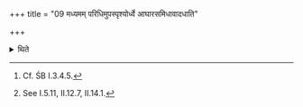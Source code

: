 +++
title = "09 मध्यमम् परिधिमुपस्पृश्योर्ध्वे आघारसमिधावादधाति"

+++

<details><summary>थिते</summary>

9. Having touched the middle enclosing stick[^1] he places (offers) two fuel-sticks connected with the āghāra-libations[^2] with their points upwards.  

[^1]: Cf. ŚB I.3.4.5.  

[^2]: See I.5.11, II.12.7, II.14.1.
</details>
